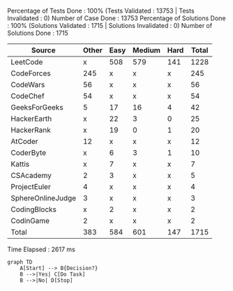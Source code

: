 
Percentage of Tests Done : 100% (Tests Validated : 13753 | Tests Invalidated : 0)
Number of Case Done : 13753
Percentage of Solutions Done : 100% (Solutions Validated : 1715 | Solutions Invalidated : 0)
Number of Solutions Done : 1715

| Source             | Other    | Easy     | Medium   | Hard     | Total    |
| ------------------ | -------- | -------- | -------- | -------- | -------- |
| LeetCode           | x        | 508      | 579      | 141      | 1228     |
| CodeForces         | 245      | x        | x        | x        | 245      |
| CodeWars           | 56       | x        | x        | x        | 56       |
| CodeChef           | 54       | x        | x        | x        | 54       |
| GeeksForGeeks      | 5        | 17       | 16       | 4        | 42       |
| HackerEarth        | x        | 22       | 3        | 0        | 25       |
| HackerRank         | x        | 19       | 0        | 1        | 20       |
| AtCoder            | 12       | x        | x        | x        | 12       |
| CoderByte          | x        | 6        | 3        | 1        | 10       |
| Kattis             | x        | 7        | x        | x        | 7        |
| CSAcademy          | 2        | 3        | x        | x        | 5        |
| ProjectEuler       | 4        | x        | x        | x        | 4        |
| SphereOnlineJudge  | 3        | x        | x        | x        | 3        |
| CodingBlocks       | x        | 2        | x        | x        | 2        |
| CodinGame          | 2        | x        | x        | x        | 2        |
| Total              | 383      | 584      | 601      | 147      | 1715     |

Time Elapsed : 2617 ms


```mermaid
graph TD
    A[Start] --> B{Decision?}
    B -->|Yes| C[Do Task]
    B -->|No| D[Stop]
```


